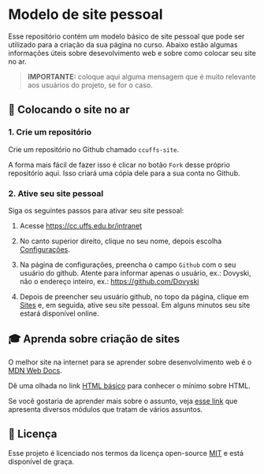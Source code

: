 # Modelo de site pessoal

Esse repositório contém um modelo básico de site pessoal que pode ser utilizado para a criação da sua página no curso. Abaixo estão algumas informações úteis sobre desevolvimento web e sobre como colocar seu site no ar.

> **IMPORTANTE:** coloque aqui alguma mensagem que é muito relevante aos usuários do projeto, se for o caso.

## 🚀 Colocando o site no ar

### 1. Crie um repositório

Crie um repositório no Github chamado `ccuffs-site`.

A forma mais fácil de fazer isso é clicar no botão `Fork` desse próprio repositório aqui. Isso criará uma cópia dele para a sua conta no Github.

### 2. Ative seu site pessoal

Siga os seguintes passos para ativar seu site pessoal:

1. Acesse https://cc.uffs.edu.br/intranet 

2. No canto superior direito, clique no seu nome, depois escolha [Configurações](https://cc.uffs.edu.br/intranet/user/profile).

3. Na página de configurações, preencha o campo `Github` com o seu usuário do github. Atente para informar apenas o usuário, ex.: Dovyski, não o endereço inteiro, ex.: https://github.com/Dovyski

4. Depois de preencher seu usuário github, no topo da página, clique em [Sites](https://cc.uffs.edu.br/intranet/user/sites) e, em seguida, ative seu site pessoal. Em alguns minutos seu site estará disponível online. 

## 🎓 Aprenda sobre criação de sites

O melhor site na internet para se aprender sobre desenvolvimento web é o [MDN Web Docs](https://developer.mozilla.org).

Dê uma olhada no link [HTML básico](https://developer.mozilla.org/pt-BR/docs/Learn/Getting_started_with_the_web/HTML_basics) para conhecer o mínimo sobre HTML.

Se você gostaria de aprender mais sobre o assunto, veja [esse link](https://developer.mozilla.org/pt-BR/docs/Learn) que apresenta diversos módulos que tratam de vários assuntos.


## 🎫 Licença

Esse projeto é licenciado nos termos da licença open-source [MIT](https://choosealicense.com/licenses/mit) e está disponível de graça.